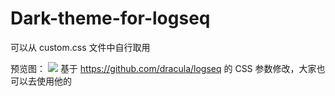 # Dark-theme-for-logseq
可以从 custom.css 文件中自行取用

预览图：
![](https://github.com/dale502/Le-theme-logseq/blob/main/%E6%95%88%E6%9E%9C%E5%9B%BE.jpg)
基于 https://github.com/dracula/logseq 的 CSS 参数修改，大家也可以去使用他的
